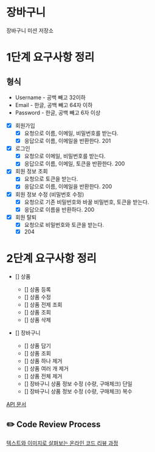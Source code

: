 # 장바구니
장바구니 미션 저장소

# 1단계 요구사항 정리

## 형식
- Username - 공백 빼고 32이하
- Email - 한글, 공백 빼고 64자 이하
- Password - 한글, 공백 빼고 6자 이상


- [x] 회원가입
  - [x] 요청으로 이름, 이메일, 비밀번호를 받는다.
  - [x] 응답으로 이름, 이메일을 반환한다. 201
- [x] 로그인
  - [x] 요청으로 이메일, 비밀번호를 받는다.
  - [x] 응답으로 이름, 이메일, 토큰을 반환한다. 200
- [x] 회원 정보 조회
  - [x] 요청으로 토큰을 받는다.
  - [x] 응답으로 이름, 이메일을 반환한다. 200
- [x] 회원 정보 수정 (비밀번호 수정)
  - [x] 요청으로 기존 비밀번호와 바꿀 비밀번호, 토큰을 받는다.
  - [x] 응답으로 이름을 반환하다. 200
- [x] 회원 탈퇴
  - [x] 요청으로 비밀번호와 토큰을 받는다.
  - [x] 204

# 2단계 요구사항 정리
- [] 상품
  - [] 상품 등록
  - [] 상품 수정
  - [] 상품 전제 조회
  - [] 상품 조회
  - [] 상품 삭제 

- [] 장바구니
  - [] 상품 담기
  - [] 상품 조회 
  - [] 상품 하나 제거
  - [] 상품 여러 개 제거
  - [] 상품 전체 제거
  - [] 장바구니 상품 정보 수정 (수량, 구매체크) 단일
  - [] 장바구니 상품 정보 수정 (수량, 구매체크) 복수

[API 문서](https://www.notion.so/brorae/1-API-c10e17f6fdc940bbb2379ec7e07b1cb4)
## ✏️ Code Review Process
[텍스트와 이미지로 살펴보는 온라인 코드 리뷰 과정](https://github.com/next-step/nextstep-docs/tree/master/codereview)
